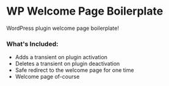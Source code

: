 # WP Welcome Page Boilerplate
WordPress plugin welcome page boilerplate!

### What's Included:
- Adds a transient on plugin activation
- Deletes a transient on plugin deactivation
- Safe redirect to the welcome page for one time
- Welcome page of-course
